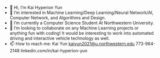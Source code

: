 - 👋 Hi, I’m Kai Hyperion Yun
- 👀 I’m interested in Machine Learning/Deep Learning/Neural Network/AI, Computer Network, and Algorithms and Design.
- 🌱 I’m currently a Computer Science Student At Northwestern University.
- 💞️ I’m looking to collaborate on any Machine Learning projects or anything fun with coding! It would be interesting to work into automated driving and interactive vehicle technology as well.
- 📫 How to reach me:
        Kai Yun
        kaiyun2021@u.northwestern.edu
        773-964-2148
        linkedin.com/in/kai-hyperion-yun

<!---
kaihyperion/kaihyperion is a ✨ special ✨ repository because its `README.md` (this file) appears on your GitHub profile.
You can click the Preview link to take a look at your changes.
--->
